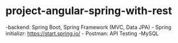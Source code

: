 # project-angular-spring-with-rest
-backend: Spring Boot, Spring Framework (MVC, Data JPA)
    - Spring initializr: https://start.spring.io/
    - Postman: API Testing
-MySQL
